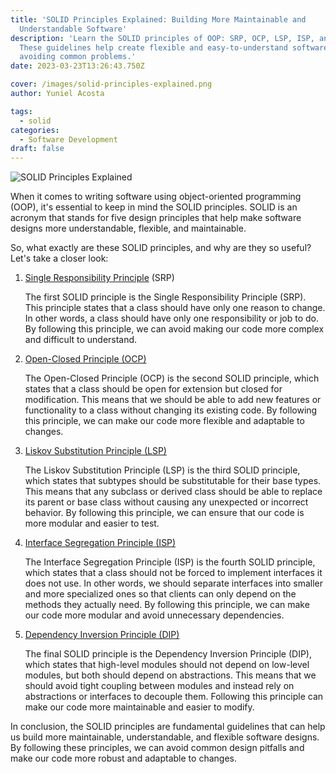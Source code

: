 ```yaml
---
title: 'SOLID Principles Explained: Building More Maintainable and
  Understandable Software'
description: 'Learn the SOLID principles of OOP: SRP, OCP, LSP, ISP, and DIP.
  These guidelines help create flexible and easy-to-understand software designs,
  avoiding common problems.'
date: 2023-03-23T13:26:43.750Z

cover: /images/solid-principles-explained.png
author: Yuniel Acosta

tags:
  - solid
categories:
  - Software Development
draft: false
---
```


![SOLID Principles Explained](/images/solid-principles-explained.png 'SOLID Principles Explained')

When it comes to writing software using object-oriented programming (OOP), it's essential to keep in mind the SOLID principles. SOLID is an acronym that stands for five design principles that help make software designs more understandable, flexible, and maintainable.

So, what exactly are these SOLID principles, and why are they so useful? Let's take a closer look:

1. [Single Responsibility Principle](https://www.yunielacosta.com/posts/s-the-single-responsibility-principle) (SRP)

   The first SOLID principle is the Single Responsibility Principle (SRP). This principle states that a class should have only one reason to change. In other words, a class should have only one responsibility or job to do. By following this principle, we can avoid making our code more complex and difficult to understand.

2. [Open-Closed Principle (OCP)](https://www.yunielacosta.com/posts/o-the-open-closed-principle-extending-behaviors-without-modifying-code/)

   The Open-Closed Principle (OCP) is the second SOLID principle, which states that a class should be open for extension but closed for modification. This means that we should be able to add new features or functionality to a class without changing its existing code. By following this principle, we can make our code more flexible and adaptable to changes.

3. [Liskov Substitution Principle (LSP)](https://www.yunielacosta.com/posts/l-the-liskov-substitution-principle/)

   The Liskov Substitution Principle (LSP) is the third SOLID principle, which states that subtypes should be substitutable for their base types. This means that any subclass or derived class should be able to replace its parent or base class without causing any unexpected or incorrect behavior. By following this principle, we can ensure that our code is more modular and easier to test.

4. [Interface Segregation Principle (ISP)](https://www.yunielacosta.com/posts/i-the-interface-segregation-principle/)

   The Interface Segregation Principle (ISP) is the fourth SOLID principle, which states that a class should not be forced to implement interfaces it does not use. In other words, we should separate interfaces into smaller and more specialized ones so that clients can only depend on the methods they actually need. By following this principle, we can make our code more modular and avoid unnecessary dependencies.

5. [Dependency Inversion Principle (DIP)](https://www.yunielacosta.com/posts/d-the-dependency-inversion-principle/)

   The final SOLID principle is the Dependency Inversion Principle (DIP), which states that high-level modules should not depend on low-level modules, but both should depend on abstractions. This means that we should avoid tight coupling between modules and instead rely on abstractions or interfaces to decouple them. Following this principle can make our code more maintainable and easier to modify.

In conclusion, the SOLID principles are fundamental guidelines that can help us build more maintainable, understandable, and flexible software designs. By following these principles, we can avoid common design pitfalls and make our code more robust and adaptable to changes.
